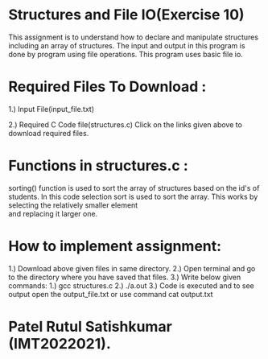# Structures and File IO(Exercise 10)
  This assignment is to understand how to 
  declare and manipulate structures 
  including an array of structures.
  The input and output in this program is 
  done by program using file operations. 
  This program uses basic file io. 
# Required Files To Download : 
  1.) Input File(input_file.txt)
  
  2.) Required C Code file(structures.c)
  Click on the links given above to 
  download required files.   
# Functions in structures.c :
  sorting() function is used to sort the 
  array of structures based on the id's of 
  students. In this code selection sort is 
  used to sort the array. This works by 
  selecting the relatively smaller element  
  and replacing it larger one.      
# How to implement assignment:
  1.) Download above given files in same 
      directory.
  2.) Open terminal and go to the directory 
      where you have saved that files.
  3.) Write below given commands:
      1.) gcc structures.c
      2.) ./a.out
      3.) Code is executed and to see output open the output_file.txt or use command cat output.txt 
# Patel Rutul Satishkumar (IMT2022021).
